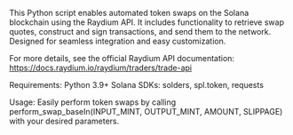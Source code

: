 This Python script enables automated token swaps on the Solana blockchain using the Raydium API. It includes functionality to retrieve swap quotes, construct and sign transactions, and send them to the network. Designed for seamless integration and easy customization.

For more details, see the official Raydium API documentation: https://docs.raydium.io/raydium/traders/trade-api


Requirements:
    Python 3.9+
    Solana SDKs: solders, spl.token, requests

Usage:
    Easily perform token swaps by calling perform_swap_baseIn(INPUT_MINT, OUTPUT_MINT, AMOUNT, SLIPPAGE) with your desired parameters.

